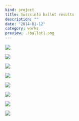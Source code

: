 ```yaml
---
kind: project
title: Swissinfo ballot results
description: ""
date: "2014-01-12"
category: works
preview: ./ballot1.png
---
```


![](ballot3.png)

![](ballot11.png)

![](ballot13.png)

![](ballot4.png)

![](ballot5.png)

![](ballot6.png)

![](ballot7.png)


![](ballot9.png)



